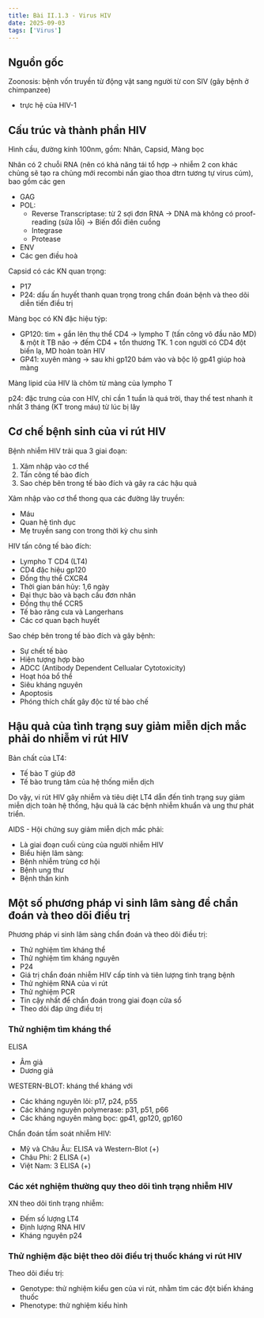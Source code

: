```yaml
---
title: Bài II.1.3 - Virus HIV
date: 2025-09-03
tags: ['Virus']
---
```


## Nguồn gốc

Zoonosis: bệnh vốn truyền từ động vật sang người từ con SIV (gây bệnh ở chimpanzee)

- trực hệ của HIV-1

## Cấu trúc và thành phần HIV

Hình cầu, đường kính 100nm, gồm: Nhân, Capsid, Màng bọc

Nhân có 2 chuỗi RNA (nên có khả năng tái tổ hợp -> nhiễm 2 con khác chủng sẽ tạo ra chủng mới recombi nần giao thoa dtrn tương tự virus cúm), bao gồm các gen

- GAG
- POL:
  - Reverse Transcriptase: từ 2 sợi đơn RNA -> DNA mà không có proof-reading (sửa lỗi) -> Biến đổi điên cuồng
  - Integrase
  - Protease
- ENV
- Các gen điều hoà

Capsid có các KN quan trọng:

- P17
- P24: dấu ấn huyết thanh quan trọng trong chẩn đoán bệnh và theo dõi diễn tiến điều trị

Màng bọc có KN đặc hiệu týp:

- GP120: tìm + gắn lên thụ thể CD4 -> lympho T (tấn công vô đầu não MD) & một ít TB não -> đếm CD4 + tổn thương TK. 1 con người có CD4 đột biến lạ, MD hoàn toàn HIV
- GP41: xuyên màng -> sau khi gp120 bám vào và bộc lộ gp41 giúp hoà màng

Màng lipid của HIV là chôm từ màng của lympho T

p24: đặc trưng của con HIV, chỉ cần 1 tuần là quá trời, thay thế test nhanh ít nhất 3 tháng (KT trong máu) từ lúc bị lây

## Cơ chế bệnh sinh của vi rút HIV

Bệnh nhiễm HIV trải qua 3 giai đoạn:

1. Xâm nhập vào cơ thể
2. Tấn công tế bào đích
3. Sao chép bên trong tế bào đích và gây ra các hậu quả

Xâm nhập vào cơ thể thong qua các đường lây truyền:

- Máu
- Quan hệ tình dục
- Mẹ truyền sang con trong thời kỳ chu sinh

HIV tấn công tế bào đích:

- Lympho T CD4 (LT4)
- CD4 đặc hiệu gp120
- Đồng thụ thể CXCR4
- Thời gian bán hủy: 1,6 ngày
- Đại thực bào và bạch cầu đơn nhân
- Đồng thụ thể CCR5
- Tế bào răng cưa và Langerhans
- Các cơ quan bạch huyết

Sao chép bên trong tế bào đích và gây bệnh:

- Sự chết tế bào
- Hiện tượng hợp bào
- ADCC (Antibody Dependent Cellualar Cytotoxicity)
- Hoạt hóa bổ thể
- Siêu kháng nguyên
- Apoptosis
- Phóng thích chất gây độc từ tế bào chế

## Hậu quả của tình trạng suy giảm miễn dịch mắc phải do nhiễm vi rút HIV

Bản chất của LT4:

- Tế bào T giúp đỡ
- Tế bào trung tâm của hệ thống miễn dịch

Do vậy, vi rút HIV gây nhiễm và tiêu diệt LT4 dẫn đến tình trạng suy giảm miễn dịch toàn hệ thống, hậu quả là các bệnh nhiễm khuẩn và ung thư phát triển.

AIDS - Hội chứng suy giảm miễn dịch mắc phải:

- Là giai đoạn cuối cùng của người nhiễm HIV
- Biểu hiện lâm sàng:
- Bệnh nhiễm trùng cơ hội
- Bệnh ung thư
- Bệnh thần kinh

## Một số phương pháp vi sinh lâm sàng để chẩn đoán và theo dõi điều trị

Phương pháp vi sinh lâm sàng chẩn đoán và theo dõi điều trị:

- Thử nghiệm tìm kháng thể
- Thử nghiệm tìm kháng nguyên
- P24
- Giá trị chẩn đoán nhiễm HIV cấp tính và tiên lượng tình trạng bệnh
- Thử nghiệm RNA của vi rút
- Thử nghiệm PCR
- Tin cậy nhất để chẩn đoán trong giai đoạn cửa sổ
- Theo dõi đáp ứng điều trị

### Thử nghiệm tìm kháng thể

ELISA

- Âm giả
- Dương giả

WESTERN-BLOT: kháng thể kháng với

- Các kháng nguyên lõi: p17, p24, p55
- Các kháng nguyên polymerase: p31, p51, p66
- Các kháng nguyên màng bọc: gp41, gp120, gp160

Chẩn đoán tầm soát nhiễm HIV:

- Mỹ và Châu Âu: ELISA và Western-Blot (+)
- Châu Phi: 2 ELISA (+)
- Việt Nam: 3 ELISA (+)

### Các xét nghiệm thường quy theo dõi tình trạng nhiễm HIV

XN theo dõi tình trạng nhiễm:

- Đếm số lượng LT4
- Định lượng RNA HIV
- Kháng nguyên p24

### Thử nghiệm đặc biệt theo dõi điều trị thuốc kháng vi rút HIV

Theo dõi điều trị:

- Genotype: thử nghiệm kiểu gen của vi rút, nhằm tìm các đột biến kháng thuốc
- Phenotype: thử nghiệm kiểu hình
